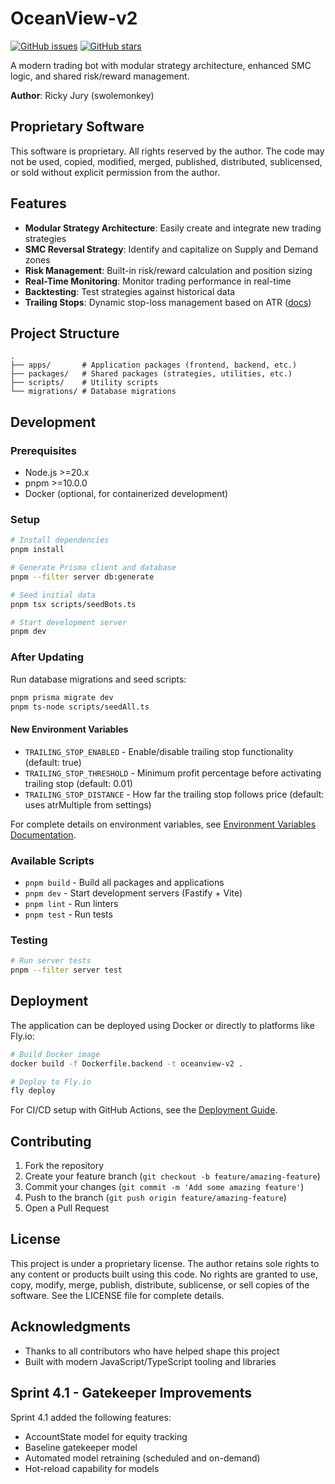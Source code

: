# OceanView-v2

[![GitHub issues](https://img.shields.io/github/issues/swolemonkey/OceanView-v2)](https://github.com/swolemonkey/OceanView-v2/issues)
[![GitHub stars](https://img.shields.io/github/stars/swolemonkey/OceanView-v2)](https://github.com/swolemonkey/OceanView-v2/stargazers)

A modern trading bot with modular strategy architecture, enhanced SMC logic, and shared risk/reward management.

**Author**: Ricky Jury (swolemonkey)

## Proprietary Software

This software is proprietary. All rights reserved by the author. The code may not be used, copied, modified, merged, published, distributed, sublicensed, or sold without explicit permission from the author.

## Features

- **Modular Strategy Architecture**: Easily create and integrate new trading strategies
- **SMC Reversal Strategy**: Identify and capitalize on Supply and Demand zones
- **Risk Management**: Built-in risk/reward calculation and position sizing
- **Real-Time Monitoring**: Monitor trading performance in real-time
- **Backtesting**: Test strategies against historical data
- **Trailing Stops**: Dynamic stop-loss management based on ATR ([docs](docs/TRAILING_STOPS.md))

## Project Structure

```
.
├── apps/       # Application packages (frontend, backend, etc.)
├── packages/   # Shared packages (strategies, utilities, etc.)
├── scripts/    # Utility scripts
└── migrations/ # Database migrations
```

## Development

### Prerequisites

- Node.js >=20.x
- pnpm >=10.0.0
- Docker (optional, for containerized development)

### Setup

```bash
# Install dependencies
pnpm install

# Generate Prisma client and database
pnpm --filter server db:generate

# Seed initial data
pnpm tsx scripts/seedBots.ts

# Start development server
pnpm dev
```

### After Updating

Run database migrations and seed scripts:

```bash
pnpm prisma migrate dev
pnpm ts-node scripts/seedAll.ts
```

#### New Environment Variables

- `TRAILING_STOP_ENABLED` - Enable/disable trailing stop functionality (default: true)
- `TRAILING_STOP_THRESHOLD` - Minimum profit percentage before activating trailing stop (default: 0.01)
- `TRAILING_STOP_DISTANCE` - How far the trailing stop follows price (default: uses atrMultiple from settings)

For complete details on environment variables, see [Environment Variables Documentation](docs/ENV_VARIABLES.md).

### Available Scripts

- `pnpm build` - Build all packages and applications
- `pnpm dev` - Start development servers (Fastify + Vite)
- `pnpm lint` - Run linters
- `pnpm test` - Run tests

### Testing

```bash
# Run server tests
pnpm --filter server test
```

## Deployment

The application can be deployed using Docker or directly to platforms like Fly.io:

```bash
# Build Docker image
docker build -f Dockerfile.backend -t oceanview-v2 .

# Deploy to Fly.io
fly deploy
```

For CI/CD setup with GitHub Actions, see the [Deployment Guide](docs/DEPLOYMENT.md).

## Contributing

1. Fork the repository
2. Create your feature branch (`git checkout -b feature/amazing-feature`)
3. Commit your changes (`git commit -m 'Add some amazing feature'`)
4. Push to the branch (`git push origin feature/amazing-feature`)
5. Open a Pull Request

## License

This project is under a proprietary license. The author retains sole rights to any content or products built using this code. No rights are granted to use, copy, modify, merge, publish, distribute, sublicense, or sell copies of the software. See the LICENSE file for complete details.

## Acknowledgments

- Thanks to all contributors who have helped shape this project
- Built with modern JavaScript/TypeScript tooling and libraries

## Sprint 4.1 - Gatekeeper Improvements

Sprint 4.1 added the following features:
- AccountState model for equity tracking
- Baseline gatekeeper model
- Automated model retraining (scheduled and on-demand)
- Hot-reload capability for models 